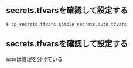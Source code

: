 ## secrets.tfvarsを確認して設定する
```
$ cp secrets.tfvars.sample secrets.auto.tfvars
```

## secrets.tfvarsを確認して設定する
acmは管理を分けている
